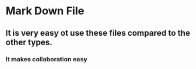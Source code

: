 # **Mark Down File**
## It is very easy ot use these files compared to the other types.
### It makes collaboration easy 
